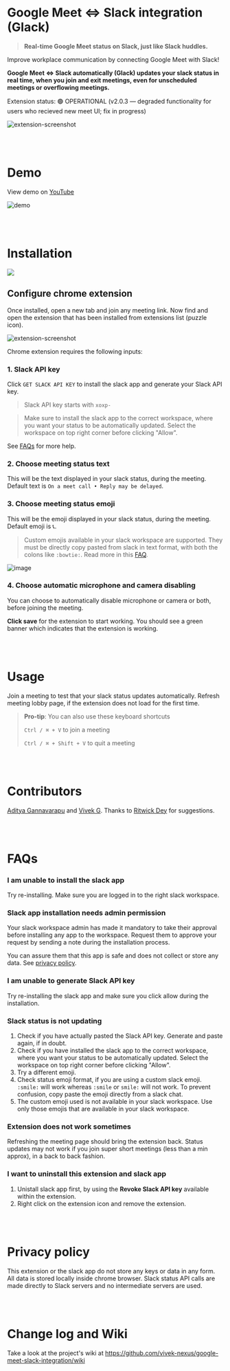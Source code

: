 # Google Meet ⇔ Slack integration (Glack)

> **Real-time Google Meet status on Slack, just like Slack huddles.**

Improve workplace communication by connecting Google Meet with Slack!

**Google Meet ⇔ Slack automatically (Glack) updates your slack status in real time, when you join and exit meetings, even for unscheduled meetings or overflowing meetings.**

Extension status: 🟢 OPERATIONAL (v2.0.3 — degraded functionality for users who recieved new meet UI; fix in progress)



![extension-screenshot](/extension_screenshot.png)



<br><br>

# Demo
View demo on [YouTube](https://www.youtube.com/watch?v=XtJR7ox_WH4)

![demo](/demo.gif)

<br><br>


# Installation
<a href="https://chromewebstore.google.com/detail/google-meet-%E2%87%94-slack-integ/kddjlbegfaiogihndmglihcgommbjmkc" target="_blank">
<img src="https://storage.googleapis.com/web-dev-uploads/image/WlD8wC6g8khYWPJUsQceQkhXSlv1/iNEddTyWiMfLSwFD6qGq.png" />
</a>

## Configure chrome extension
Once installed, open a new tab and join any meeting link. Now find and open the extension that has been installed from extensions list (puzzle icon).

![extension-screenshot](/extension_screenshot.png)

Chrome extension requires the following inputs:
### 1. Slack API key
Click `GET SLACK API KEY` to install the slack app and generate your Slack API key.
> Slack API key starts with `xoxp-` 

> Make sure to install the slack app to the correct workspace, where you want your status to be automatically updated. Select the workspace on top right corner before clicking "Allow".

See [FAQs](#faqs)  for more help.

### 2. Choose meeting status text
This will be the text displayed in your slack status, during the meeting. Default text is `On a meet call • Reply may be delayed`.

### 3. Choose meeting status emoji
This will be the emoji displayed in your slack status, during the meeting. Default emoji is 📞.


> Custom emojis available in your slack workspace are supported. They must be directly copy pasted from slack in text format, with both the colons like `:bowtie:`. Read more in this [FAQ](#slack-status-is-not-updating).

![image](https://user-images.githubusercontent.com/26523871/164879068-b9cf8fcf-7d50-4a33-9856-0dc3cd94bd64.png)

### 4. Choose automatic microphone and camera disabling
You can choose to automatically disable microphone or camera or both, before joining the meeting.

**Click save** for the extension to start working. You should see a green banner which indicates that the extension is working.

<br><br>


# Usage
Join a meeting to test that your slack status updates automatically. Refresh meeting lobby page, if the extension does not load for the first time.

> **Pro-tip**: You can also use these keyboard shortcuts
> 
>  `Ctrl / ⌘ + V` to join a meeting
> 
> `Ctrl / ⌘ + Shift + V` to quit a meeting


<br><br>


# Contributors
[Aditya Gannavarapu](https://github.com/aditya-67) and [Vivek G](https://github.com/vivek-nexus). Thanks to [Ritwick Dey](https://github.com/ritwickdey) for suggestions.

<br><br>

# FAQs

### I am unable to install the slack app

Try re-installing. Make sure you are logged in to the right slack workspace.


### Slack app installation needs admin permission
Your slack workspace admin has made it mandatory to take their approval before installing any app to the workspace. Request them to approve your request by sending a note during the installation process.

You can assure them that this app is safe and does not collect or store any data. See [privacy policy](#privacy-policy).

### I am unable to generate Slack API key
Try re-installing the slack app and make sure you click allow during the installation.

### Slack status is not updating
1. Check if you have actually pasted the Slack API key. Generate and paste again, if in doubt.
2. Check if you have installed the slack app to the correct workspace, where you want your status to be automatically updated. Select the workspace on top right corner before clicking "Allow".
3. Try a different emoji.
4. Check status emoji format, if you are using a custom slack emoji. `:smile:` will work whereas `:smile` or `smile:` will not work. To prevent confusion, copy paste the emoji directly from a slack chat.
5. The custom emoji used is not available in your slack workspace. Use only those emojis that are available in your slack workspace.

### Extension does not work sometimes
Refreshing the meeting page should bring the extension back. Status updates may not work if you join super short meetings (less than a min approx), in a back to back fashion.

### I want to uninstall this extension and slack app
1. Unistall slack app first, by using the **Revoke Slack API key** available within the extension.
2. Right click on the extension icon and remove the extension.

<br><br>

# Privacy policy
This extension or the slack app do not store any keys or data in any form. All data is stored locally inside chrome browser. Slack status API calls are made directly to Slack servers and no intermediate servers are used.

<br><br>

# Change log and Wiki
Take a look at the project's wiki at https://github.com/vivek-nexus/google-meet-slack-integration/wiki


